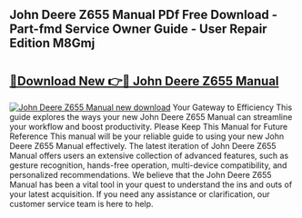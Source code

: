 ## John Deere Z655 Manual PDf Free Download - Part-fmd Service Owner Guide - User Repair Edition M8Gmj

# <h2><a href="http://bc94446.oget.top/?id=John+Deere+Z655+Manual">🔗Download New 👉🔴 John Deere Z655 Manual</a></h2>

[![John Deere Z655 Manual new download](https://i.imgur.com/5g1atiW.png)](http://bc94446.oget.top/?id=John+Deere+Z655+Manual)
Your Gateway to Efficiency This guide explores the ways your new John Deere Z655 Manual can streamline your workflow and boost productivity. Please Keep This Manual for Future Reference This manual will be your reliable guide to using your new John Deere Z655 Manual effectively. The latest iteration of John Deere Z655 Manual offers users an extensive collection of advanced features, such as gesture recognition, hands-free operation, multi-device compatibility, and personalized recommendations. We believe that the John Deere Z655 Manual has been a vital tool in your quest to understand the ins and outs of your latest acquisition. If you need any assistance or clarification, our customer service team is here to help.
